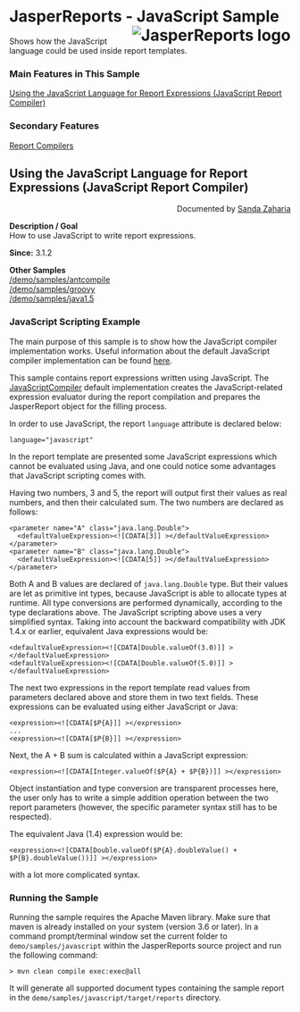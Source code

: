 
# <a name='top'>JasperReports</a> - JavaScript Sample <img src="https://jasperreports.sourceforge.net/resources/jasperreports.svg" alt="JasperReports logo" align="right"/>

Shows how the JavaScript language could be used inside report templates.

### Main Features in This Sample

[Using the JavaScript Language for Report Expressions (JavaScript Report Compiler)](#javascript)

### Secondary Features

[Report Compilers](../groovy/README.md#reportcompilers)

## <a name='javascript'>Using</a> the JavaScript Language for Report Expressions (JavaScript Report Compiler)
<div align="right">Documented by <a href='mailto:shertage@users.sourceforge.net'>Sanda Zaharia</a></div>

**Description / Goal**\
How to use JavaScript to write report expressions.

**Since:** 3.1.2

**Other Samples**\
[/demo/samples/antcompile](../antcompile/README.md)\
[/demo/samples/groovy](../groovy/README.md)\
[/demo/samples/java1.5](../java1.5/README.md)

### JavaScript Scripting Example

The main purpose of this sample is to show how the JavaScript compiler implementation works. Useful information about the default JavaScript compiler implementation can be found [here](../groovy/README.md#jsCompiler).

This sample contains report expressions written using JavaScript. The [JavaScriptCompiler](https://jasperreports.sourceforge.net/api/net/sf/jasperreports/compilers/JavaScriptCompiler.html) default implementation creates the JavaScript-related expression evaluator during the report compilation and prepares the JasperReport object for the filling process.

In order to use JavaScript, the report `language` attribute is declared below:
```
language="javascript"
```
In the report template are presented some JavaScript expressions which cannot be evaluated using Java, and one could notice some advantages that JavaScript scripting comes with.

Having two numbers, 3 and 5, the report will output first their values as real numbers, and then their calculated sum. The two numbers are declared as follows:
```
<parameter name="A" class="java.lang.Double">
  <defaultValueExpression><![CDATA[3]] ></defaultValueExpression>
</parameter>
<parameter name="B" class="java.lang.Double">
  <defaultValueExpression><![CDATA[5]] ></defaultValueExpression>
</parameter>
```
Both A and B values are declared of `java.lang.Double` type. But their values are let as primitive int types, because JavaScript is able to allocate types at runtime. All type conversions are performed dynamically, according to the type declarations above. The JavaScript scripting above uses a very simplified syntax. Taking into account the backward compatibility with JDK 1.4.x or earlier, equivalent Java expressions would be:
```
<defaultValueExpression><![CDATA[Double.valueOf(3.0)]] ></defaultValueExpression>
<defaultValueExpression><![CDATA[Double.valueOf(5.0)]] ></defaultValueExpression>
```
The next two expressions in the report template read values from parameters declared above and store them in two text fields. These expressions can be evaluated using either JavaScript or Java:
```
<expression><![CDATA[$P{A}]] ></expression>
...
<expression><![CDATA[$P{B}]] ></expression>
```
Next, the A + B sum is calculated within a JavaScript expression:
```
<expression><![CDATA[Integer.valueOf($P{A} + $P{B})]] ></expression>
```
Object instantiation and type conversion are transparent processes here, the user only has to write a simple addition operation between the two report parameters (however, the specific parameter syntax still has to be respected).

The equivalent Java (1.4) expression would be:
```
<expression><![CDATA[Double.valueOf($P{A}.doubleValue() + $P{B}.doubleValue())]] ></expression>
```
with a lot more complicated syntax.

### Running the Sample

Running the sample requires the Apache Maven library. Make sure that maven is already installed on your system (version 3.6 or later).
In a command prompt/terminal window set the current folder to `demo/samples/javascript` within the JasperReports source project and run the following command:
```
> mvn clean compile exec:exec@all
```
It will generate all supported document types containing the sample report in the `demo/samples/javascript/target/reports` directory.
